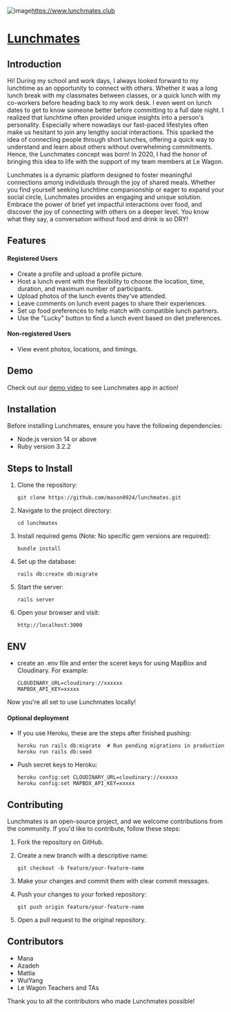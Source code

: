 ![image](https://github.com/mason0924/lunchmates/assets/35315890/d0df997b-7ff1-44fb-899b-1b3eb8376e64)https://www.lunchmates.club

# [Lunchmates](https://www.lunchmates.club)

## Introduction
Hi! During my school and work days, I always looked forward to my lunchtime as an opportunity to connect with others. Whether it was a long lunch break with my classmates between classes, or a quick lunch with my co-workers before heading back to my work desk. I even went on lunch dates to get to know someone better before committing to a full date night. I realized that lunchtime often provided unique insights into a person's personality. Especially where nowadays our fast-paced lifestyles often make us hesitant to join any lengthy social interactions. This sparked the idea of connecting people through short lunches, offering a quick way to understand and learn about others without overwhelming commitments. Hence, the Lunchmates concept was born! In 2020, I had the honor of bringing this idea to life with the support of my team members at Le Wagon.

Lunchmates is a dynamic platform designed to foster meaningful connections among individuals through the joy of shared meals. Whether you find yourself seeking lunchtime companionship or eager to expand your social circle, Lunchmates provides an engaging and unique solution. Embrace the power of brief yet impactful interactions over food, and discover the joy of connecting with others on a deeper level. You know what they say, a conversation without food and drink is so DRY!

## Features
#### Registered Users
- Create a profile and upload a profile picture.
- Host a lunch event with the flexibility to choose the location, time, duration, and maximum number of participants.
- Upload photos of the lunch events they've attended.
- Leave comments on lunch event pages to share their experiences.
- Set up food preferences to help match with compatible lunch partners.
- Use the "Lucky" button to find a lunch event based on diet preferences.

#### Non-registered Users
- View event photos, locations, and timings.

## Demo
Check out our [demo video](https://youtu.be/IRZw53wuskU) to see Lunchmates app in action!

## Installation
Before installing Lunchmates, ensure you have the following dependencies:
- Node.js version 14 or above
- Ruby version 3.2.2

## Steps to Install
1. Clone the repository:
   ```
   git clone https://github.com/mason0924/lunchmates.git
2. Navigate to the project directory:
   ```
   cd lunchmates
3. Install required gems (Note: No specific gem versions are required):
   ```
   bundle install
4. Set up the database:
   ```
   rails db:create db:migrate
5. Start the server:
   ```
   rails server
6. Open your browser and visit:
   ```
   http://localhost:3000
## ENV
- create an .env file and enter the sceret keys for using MapBox and Cloudinary. For example: 
  ```
  CLOUDINARY_URL=cloudinary://xxxxxx
  MAPBOX_API_KEY=xxxxx
Now you're all set to use Lunchmates locally!

#### Optional deployment
- If you use Heroku, these are the steps after finished pushing:

  ```
  heroku run rails db:migrate  # Run pending migrations in production
  heroku run rails db:seed 
- Push secret keys to Heroku:
  ```
  heroku config:set CLOUDINARY_URL=cloudinary://xxxxxx
  heroku config:set MAPBOX_API_KEY=xxxxx
## Contributing

Lunchmates is an open-source project, and we welcome contributions from the community. If you'd like to contribute, follow these steps:

1. Fork the repository on GitHub.

2. Create a new branch with a descriptive name:
   ```
   git checkout -b feature/your-feature-name
3. Make your changes and commit them with clear commit messages.

4. Push your changes to your forked repository:
   ```
   git push origin feature/your-feature-name
5. Open a pull request to the original repository.

## Contributors
- Mana
- Azadeh
- Mattia
- WuiYang
- Le Wagon Teachers and TAs

Thank you to all the contributors who made Lunchmates possible!
